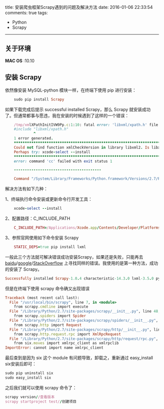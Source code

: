 title: 安装爬虫框架Scrapy遇到的问题及解决方法
date: 2016-01-06 22:33:54
comments: true
tags:
- Python
- Scrapy
---

## 关于环境
**MAC OS** :10.10

## 安装	Scrapy
依然像安装 MySQL-python 模块一样，在终端下使用 pip 进行安装：

```ruby
	sudo pip install Scrapy
```
如果下载完成后提示 successful installed Scrapy，那么 Scrapy 就安装成功了。但通常都事与愿违，我在安装的时候遇到了这样的一个错误：

<!-- more -->

```ruby
    /tmp/xmlXPathInitIVW9Pp.c:1:10: fatal error: 'libxml/xpath.h' file not found
    #include "libxml/xpath.h"
             ^
    1 error generated.
    *********************************************************************************
    Could not find function xmlCheckVersion in library libxml2. Is libxml2 installed?
    Perhaps try: xcode-select --install
    *********************************************************************************
    error: command 'cc' failed with exit status 1

    ----------------------------------------

    Command "/System/Library/Frameworks/Python.framework/Versions/2.7/Resources/Python.app/Contents/MacOS/Python -c "import setuptools, tokenize;__file__='/private/tmp/pip-build-LpH_ul/lxml/setup.py';exec(compile(getattr(tokenize, 'open', open)(__file__).read().replace('\r\n', '\n'), __file__, 'exec'))" install --record /tmp/pip-XfCz9W-record/install-record.txt --single-version-externally-managed --compile" failed with error code 1 in /private/tmp/pip-build-LpH_ul/lxml

```
解决方法有如下几种：

1、终端执行命令安装或更新命令行开发工具：


```ruby
	xcode-select --install

```
2、配置路径：C_INCLUDE_PATH


```ruby
	C_INCLUDE_PATH=/Applications/Xcode.app/Contents/Developer/Platforms/MacOSX.platform/Developer/SDKs/MacOSX10.10.sdk/usr/include/libxml2:/Applications/Xcode.app/Contents/Developer/Platforms/MacOSX.platform/Developer/SDKs/MacOSX10.10.sdk/usr/include/libxml2/libxml:/Applications/Xcode.app/Contents/Developer/Platforms/MacOSX.platform/Developer/SDKs/MacOSX10.10.sdk/usr/include

```
3、参照官网使用如下命令安装 Scrapy

```ruby
	STATIC_DEPS=true pip install lxml

```
一般此三个方法就可解决错误成功安装Scrapy，如果还是失败，只能再去 [baidu](https://www.baidu.com/)/[google](https://www.google.com.hk)/[StackOverflow](http://stackoverflow.com/) 上寻找同样的错误。我使用的是第一种方法，成功的安装了 Scrapy。


```ruby
Successfully installed Scrapy-1.0.4 characteristic-14.3.0 lxml-3.5.0 pyasn1-0.1.9 pyasn1-modules-0.0.8 service-identity-14.0.0

```
但是在终端下使用 scrapy 命令确又出现错误

```ruby
Traceback (most recent call last):
  File "/usr/local/bin/scrapy", line 7, in <module>
    from scrapy.cmdline import execute
  File "/Library/Python/2.7/site-packages/scrapy/__init__.py", line 48, in <module>
    from scrapy.spiders import Spider
  File "/Library/Python/2.7/site-packages/scrapy/spiders/__init__.py", line 10, in <module>
    from scrapy.http import Request
  File "/Library/Python/2.7/site-packages/scrapy/http/__init__.py", line 12, in <module>
    from scrapy.http.request.rpc import XmlRpcRequest
  File "/Library/Python/2.7/site-packages/scrapy/http/request/rpc.py", line 7, in <module>
    from six.moves import xmlrpc_client as xmlrpclib
ImportError: cannot import name xmlrpc_client

```
最后查到是因为 six 这个 module 有问题导致，卸载之，重新通过 easy_install six安装后即可：

```ruby
sudo pip uninstall six	
sudo easy_install six
```
之后我们就可以使用 scrapy 命令了：

```ruby
scrapy version//查看版本
scrapy startproject test//创建项目
```